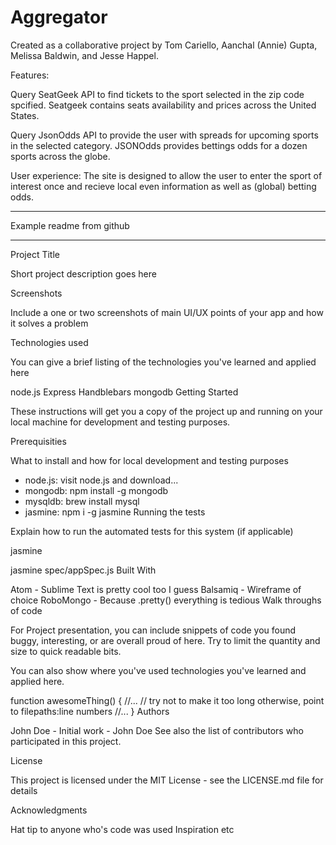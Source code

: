 # Aggregator

Created as a collaborative project by Tom Cariello, Aanchal (Annie) Gupta, Melissa Baldwin, and Jesse Happel. 

Features:

Query SeatGeek API to find tickets to the sport selected in the zip code spcified. Seatgeek contains seats availability and prices across the United States.

Query JsonOdds API to provide the user with spreads for upcoming sports in the selected category. JSONOdds provides bettings odds for a dozen sports across the globe.


User experience:
The site is designed to allow the user to enter the sport of interest once and recieve local even information as well as (global) betting odds.





********************************************************************************
Example readme from github
********************************************************************************
Project Title

Short project description goes here

Screenshots

Include a one or two screenshots of main UI/UX points of your app and how it solves a problem

Technologies used

You can give a brief listing of the technologies you've learned and applied here

node.js
Express
Handblebars
mongodb
Getting Started

These instructions will get you a copy of the project up and running on your local machine for development and testing purposes.

Prerequisities

What to install and how for local development and testing purposes

- node.js: visit node.js and download...
- mongodb: npm install -g mongodb
- mysqldb: brew install mysql
- jasmine: npm i -g jasmine
Running the tests

Explain how to run the automated tests for this system (if applicable)

jasmine

jasmine spec/appSpec.js
Built With

Atom - Sublime Text is pretty cool too I guess
Balsamiq - Wireframe of choice
RoboMongo - Because .pretty() everything is tedious
Walk throughs of code

For Project presentation, you can include snippets of code you found buggy, interesting, or are overall proud of here. Try to limit the quantity and size to quick readable bits.

You can also show where you've used technologies you've learned and applied here.

function awesomeThing() {
    //...
    // try not to make it too long otherwise, point to filepaths:line numbers
    //...
}
Authors

John Doe - Initial work - John Doe
See also the list of contributors who participated in this project.

License

This project is licensed under the MIT License - see the LICENSE.md file for details

Acknowledgments

Hat tip to anyone who's code was used
Inspiration
etc